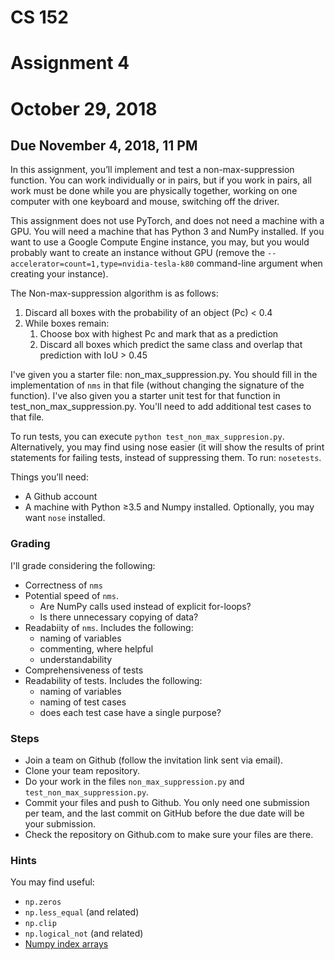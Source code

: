 # CS 152
# Assignment 4
# October 29, 2018
##  Due November 4, 2018, 11 PM

In this assignment, you’ll implement and test a non-max-suppression function.  You can work individually or in pairs, but if you work in pairs, all work must be done while you are physically together, working on one computer with one keyboard and mouse, switching off the driver.

This assignment does not use PyTorch, and does not need a machine with a GPU.  You will need a machine 
that has Python 3 and NumPy installed.  If you want to use a Google Compute Engine instance, you may, 
but you would probably want to create an instance without GPU (remove the ```--accelerator=count=1,type=nvidia-tesla-k80``` command-line argument when creating your instance). 

The Non-max-suppression algorithm is as follows:

1. Discard all boxes with the probability of an object (Pc) < 0.4
2. While boxes remain:
    1. Choose box with highest Pc and  mark that as a prediction
    2. Discard all boxes which predict the same class and overlap that
       prediction with IoU > 0.45
       

I've given you a starter file: non_max_suppression.py. You should fill in the implementation of ```nms```
in that file (without changing the signature of the function). I've also given you a starter unit test 
for that function in test_non_max_suppression.py. You'll need to add additional test cases to that file.

To run tests, you can execute ```python test_non_max_suppresion.py```.
Alternatively, you may find using nose easier (it will show the results of print statements for failing tests, instead of suppressing them.  To run: ```nosetests```.



Things you’ll need:

* A Github account
* A machine with Python ≥3.5 and Numpy installed. Optionally, you may want ```nose``` installed.


### Grading
I'll grade considering the following:

* Correctness of ```nms```
* Potential speed of ```nms```. 
    * Are NumPy calls used instead of explicit for-loops?
    * Is there unnecessary copying of data?
* Readabiity of ```nms```. Includes the following:
    * naming of variables
    * commenting, where helpful
    * understandability
* Comprehensiveness of tests
* Readability of tests. Includes the following:
    * naming of variables
    * naming of test cases
    * does each test case have a single purpose?

### Steps

* Join a team on Github (follow the invitation link sent via email).
* Clone your team repository.
* Do your work in the files ```non_max_suppression.py``` and ```test_non_max_suppression.py```.
* Commit your files and push to Github. You only need one submission per team, and the last commit on GitHub before the due date will be your submission.
* Check the repository on Github.com to make sure your files are there.


### Hints
You may find useful:

* ```np.zeros```
* ```np.less_equal``` (and related)
* ```np.clip```
* ```np.logical_not``` (and related)
*  [Numpy index arrays](https://docs.scipy.org/doc/numpy-1.15.1/user/basics.indexing.html#index-arrays)

